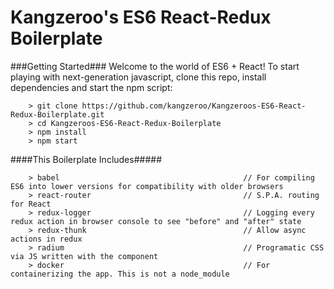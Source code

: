 # Kangzeroo's ES6 React-Redux Boilerplate

###Getting Started###
Welcome to the world of ES6 + React! To start playing with next-generation javascript, clone this repo, install dependencies and start the npm script:

```
	> git clone https://github.com/kangzeroo/Kangzeroos-ES6-React-Redux-Boilerplate.git
	> cd Kangzeroos-ES6-React-Redux-Boilerplate
	> npm install
	> npm start
```

####This Boilerplate Includes#####

```
	> babel											// For compiling ES6 into lower versions for compatibility with older browsers
	> react-router									// S.P.A. routing for React
	> redux-logger									// Logging every redux action in browser console to see "before" and "after" state
	> redux-thunk									// Allow async actions in redux
	> radium										// Programatic CSS via JS written with the component
	> docker										// For containerizing the app. This is not a node_module
```
